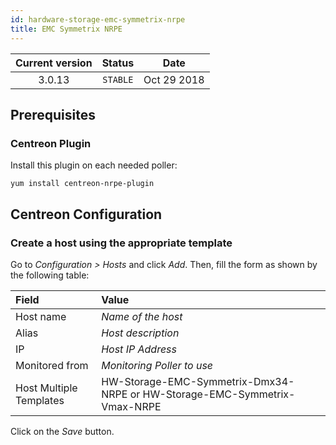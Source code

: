 ```yaml
---
id: hardware-storage-emc-symmetrix-nrpe
title: EMC Symmetrix NRPE
---
```


| Current version | Status | Date |
| :-: | :-: | :-: |
| 3.0.13 | `STABLE` | Oct 29 2018 |

## Prerequisites

### Centreon Plugin

Install this plugin on each needed poller:

``` shell
yum install centreon-nrpe-plugin
```

## Centreon Configuration

### Create a host using the appropriate template

Go to *Configuration \> Hosts* and click *Add*. Then, fill the form as shown by the following table:

| Field                   | Value                                                                     |
| :---------------------- | :------------------------------------------------------------------------ |
| Host name               | *Name of the host*                                                        |
| Alias                   | *Host description*                                                        |
| IP                      | *Host IP Address*                                                         |
| Monitored from          | *Monitoring Poller to use*                                                |
| Host Multiple Templates | HW-Storage-EMC-Symmetrix-Dmx34-NRPE or HW-Storage-EMC-Symmetrix-Vmax-NRPE |

Click on the *Save* button.


